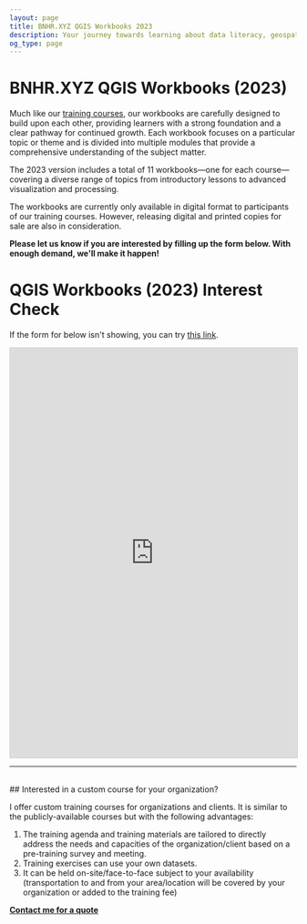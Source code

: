 ```yaml
---
layout: page
title: BNHR.XYZ QGIS Workbooks 2023
description: Your journey towards learning about data literacy, geospatial, and free and open source software starts here.
og_type: page
---
```


# BNHR.XYZ QGIS Workbooks (2023)

Much like our [training courses](../../courses/2023/index.html), our workbooks are carefully designed to build upon each other, providing learners with a strong foundation and a clear pathway for continued growth. Each workbook focuses on a particular topic or theme and is divided into multiple modules that provide a comprehensive understanding of the subject matter. 

The 2023 version includes a total of 11 workbooks—one for each course—covering a diverse range of topics from introductory lessons to advanced visualization and processing.

The workbooks are currently only available in digital format to participants of our training courses. However, releasing digital and printed copies for sale are also in consideration. 

**Please let us know if you are interested by filling up the form below. With enough demand, we'll make it happen!**

# QGIS Workbooks (2023) Interest Check

If the form for below isn't showing, you can try [this link](https://airtable.com/shrF6ChHWY2RUhjW9).

<iframe class="airtable-embed" src="https://airtable.com/embed/shrF6ChHWY2RUhjW9?backgroundColor=cyan" frameborder="0" onmousewheel="" width="100%" height="720" style="background: transparent; border: 1px solid #ccc;"></iframe>

<hr><br>
## Interested in a custom course for your organization?

I offer custom training courses for organizations and clients.  It is similar to the publicly-available courses but with the following advantages:

1. The training agenda and training materials are tailored to directly address the needs and capacities of the organization/client based on a pre-training survey and meeting.
2. Training exercises can use your own datasets.
3. It can be held on-site/face-to-face subject to your availability (transportation to and from your area/location will be covered by your organization or added to the training fee)

<div class="d-flex justify-content-start py-2"><a
    href="{{site.baseurl}}/#contact"
    target="_blank" class="btn btn-lg bg-success col-sm-12 col-md-6" role="button"
    aria-disabled="true"><strong class="text-white">Contact me for a quote</strong></a>
</div> 
